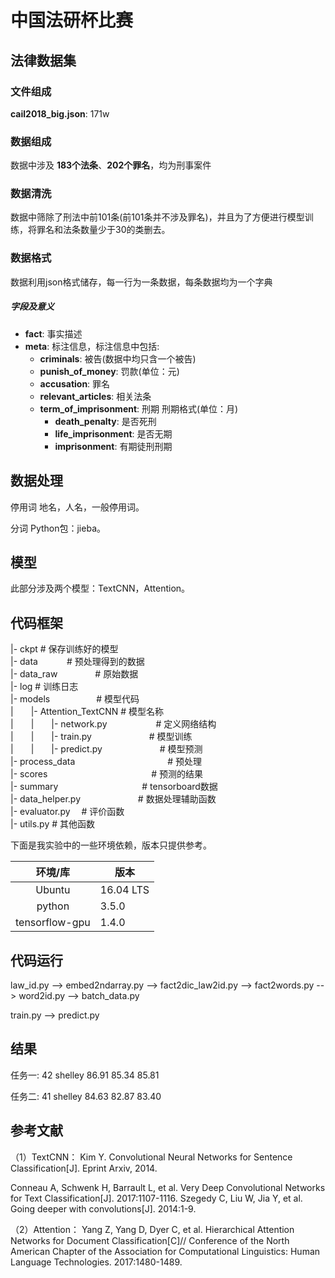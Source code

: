# 中国法研杯比赛

## 法律数据集

### 文件组成
**cail2018_big.json**: 171w

### 数据组成
数据中涉及 **183个法条**、**202个罪名**，均为刑事案件

### 数据清洗
数据中筛除了刑法中前101条(前101条并不涉及罪名)，并且为了方便进行模型训练，将罪名和法条数量少于30的类删去。

### 数据格式
数据利用json格式储存，每一行为一条数据，每条数据均为一个字典
##### 字段及意义
* **fact**: 事实描述
* **meta**: 标注信息，标注信息中包括:
	* **criminals**: 被告(数据中均只含一个被告)
	* **punish\_of\_money**: 罚款(单位：元)
	* **accusation**: 罪名
	* **relevant\_articles**: 相关法条
	* **term\_of\_imprisonment**: 刑期
		刑期格式(单位：月)
		* **death\_penalty**: 是否死刑
		* **life\_imprisonment**: 是否无期
		* **imprisonment**: 有期徒刑刑期

## 数据处理
停用词
地名，人名，一般停用词。

分词
Python包：jieba。

## 模型
此部分涉及两个模型：TextCNN，Attention。

##  代码框架
|- ckpt       # 保存训练好的模型<br/>
|- data　　　    # 预处理得到的数据<br/>
|- data_raw　　　　   # 原始数据<br/>
|- log                    # 训练日志<br/>
|- models　　　　　  # 模型代码<br/>
|　　|- Attention_TextCNN               # 模型名称<br/>
|　　|　　|- network.py　　　   　　    # 定义网络结构<br/>
|　　|　　|- train.py　　　　  　　      # 模型训练<br/>
|　　|　　|- predict.py　　　  　　    　# 模型预测<br/>
|- process_data　　　　　  　　　　　  # 预处理<br/>
|- scores　　　　   　　　　  　　　   # 预测的结果<br/>
|- summary　　　　　　　　  　       # tensorboard数据<br/>
|- data_helper.py　　　　　   　        # 数据处理辅助函数<br/>
|- evaluator.py　                       # 评价函数<br/>
|- utils.py                             # 其他函数<br/>

下面是我实验中的一些环境依赖，版本只提供参考。

|环境/库|版本|
|:---------:|----------|
|Ubuntu|16.04 LTS|
|python|3.5.0|
|tensorflow-gpu|1.4.0|

## 代码运行
law_id.py --> embed2ndarray.py --> fact2dic_law2id.py --> fact2words.py --> word2id.py --> batch_data.py

train.py --> predict.py

## 结果
任务一:
42	shelley	86.91	85.34	85.81

任务二:
41	shelley	84.63	82.87	83.40

## 参考文献
（1）TextCNN：
Kim Y. Convolutional Neural Networks for Sentence Classification[J]. Eprint Arxiv, 2014.<br/>

Conneau A, Schwenk H, Barrault L, et al. Very Deep Convolutional Networks for Text Classification[J]. 2017:1107-1116.
Szegedy C, Liu W, Jia Y, et al. Going deeper with convolutions[J]. 2014:1-9.<br/>

（2）Attention：
Yang Z, Yang D, Dyer C, et al. Hierarchical Attention Networks for Document Classification[C]// Conference of the North American Chapter of the Association for Computational Linguistics: Human Language Technologies. 2017:1480-1489.<br/>


